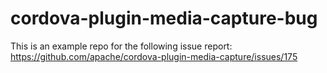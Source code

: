 # cordova-plugin-media-capture-bug

This is an example repo for the following issue report: https://github.com/apache/cordova-plugin-media-capture/issues/175
